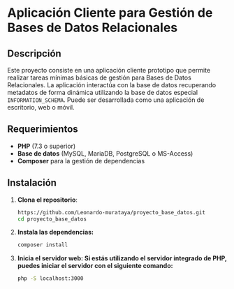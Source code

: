 # Aplicación Cliente para Gestión de Bases de Datos Relacionales

## Descripción
Este proyecto consiste en una aplicación cliente prototipo que permite realizar tareas mínimas básicas de gestión para Bases de Datos Relacionales. La aplicación interactúa con la base de datos recuperando metadatos de forma dinámica utilizando la base de datos especial `INFORMATION_SCHEMA`. Puede ser desarrollada como una aplicación de escritorio, web o móvil.

## Requerimientos
- **PHP** (7.3 o superior)
- **Base de datos** (MySQL, MariaDB, PostgreSQL o MS-Access)
- **Composer** para la gestión de dependencias

## Instalación
1. **Clona el repositorio**:
   ```bash
   https://github.com/Leonardo-murataya/proyecto_base_datos.git
   cd proyecto_base_datos

2. **Instala las dependencias:**
   ```bash
   composer install

3. **Inicia el servidor web: Si estás utilizando el servidor integrado de PHP, puedes iniciar el servidor con el siguiente comando:**
   ```bash
   php -S localhost:3000
